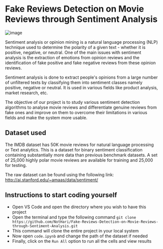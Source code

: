# Fake Reviews Detection on Movie Reviews through Sentiment Analysis

![image](https://github.com/NotHari/Fake-Reviews-Detection-on-Movie-Reviews-through-Sentiment-Analysis/blob/main/coverImage.png)

Sentiment analysis or opinion mining is a natural language processing (NLP) technique used to determine the polarity of a given text - whether it is positive, negative, or neutral. One of the main issues with sentiment analysis is the extraction of emotions from opinion reviews and the identification of fake positive and fake negative reviews from these opinion reviews.

Sentiment analysis is done to extract people's opinions from a large number of unfiltered texts by classifying them into sentiment classes namely positive, negative or neutral. It is used in various fields like product analysis, market research, etc. 

The objective of our project is to study various sentiment detection algorithms to analyse movie reviews and differentiate genuine reviews from fake ones and improve on them to overcome their limitations in various fields and make the system more usable.

## Dataset used

The IMDB dataset has 50K movie reviews for natural language processing or Text analytics. This is a dataset for binary sentiment classification containing substantially more data than previous benchmark datasets. A set of 25,000 highly polar movie reviews are available for training and 25,000 for testing. 

The raw dataset can be found using the following link: http://ai.stanford.edu/~amaas/data/sentiment/

## Instructions to start coding yourself

- Open VS Code and open the directory where you wish to have this project
- Open the terminal and type the following command `git clone https://github.com/NotHari/Fake-Reviews-Detection-on-Movie-Reviews-through-Sentiment-Analysis.git`
- This command will clone the entire project in your local system
- Now open `code.ipynb` and change the path of the dataset if needed
- Finally, click on the `Run All` option to run all the cells and view results
